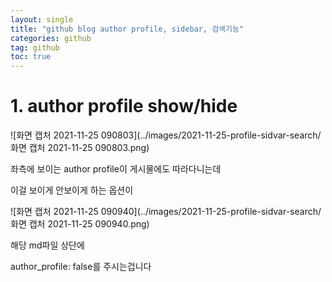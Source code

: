 ```yaml
---
layout: single
title: "github blog author profile, sidebar, 검색기능"
categories: github
tag: github
toc: true
---
```




# 1. author profile show/hide

![화면 캡처 2021-11-25 090803](../images/2021-11-25-profile-sidvar-search/화면 캡처 2021-11-25 090803.png)

좌측에 보이는 author profile이 게시물에도 따라다니는데

이걸 보이게 안보이게 하는 옵션이

![화면 캡처 2021-11-25 090940](../images/2021-11-25-profile-sidvar-search/화면 캡처 2021-11-25 090940.png)

해당 md파일 상단에

author_profile: false를 주시는겁니다







